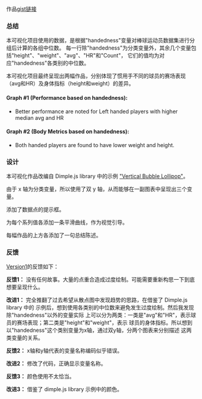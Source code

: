 作品[gist链接](http://bl.ocks.org/asawong/4b04cfc054f69da68855de8644f3060b)

### 总结

本可视化项目使用的数据，是根据"handedness"变量对棒球运动员数据集进行分组后计算的各组中位数。
每一行除"handedness"为分类变量外，其余几个变量包括"height"、"weight"、"avg"、"HR"和"Count"，
它们的值均为对应"handedness"各类别的中位数。

本可视化项目最终呈现出两幅作品，分别体现了惯用手不同的球员的赛场表现（avg和HR）及身体指标（height和weight）的差异。

#### Graph #1 (Performance based on handedness):
- Better performance are noted for Left handed players with higher median avg and HR

#### Graph #2 (Body Metrics based on handedness):
- Both handed players are found to have lower weight and height.

### 设计

本可视化作品改编自 Dimple.js library 中的示例 ["Vertical Bubble Lollipop"](http://dimplejs.org/examples_viewer.html?id=bubbles_vertical_lollipop)。

由于 x 轴为分类变量，所以使用了双 y 轴，从而能够在一副图表中呈现出三个变量。

添加了数据点的提示框。

为每个系列值各添加一条平滑曲线，作为视觉引导。

每幅作品的上方各添加了一句总结陈述。

### 反馈

[Version1](http://bl.ocks.org/asawong/54b95818ca76b3c5a5cdc359d05b1d4e)的反馈如下：

**反馈1：** 没有任何故事。大量的点重合造成过度绘制。可能需要重新构思一下到底想要呈现什么。

**改进1：** 完全推翻了过去希望从散点图中发现趋势的思路，在借鉴了 Dimple.js library 中的
示例后，想到使用各类别的中位数来避免发生过度绘制。然后我发现除"handedness"以外的变量实际
上可以分为两类：一类是"avg"和"HR"，表示球员的赛场表现；第二类是"height"和"weight"，表示
球员的身体指标。所以想到以"handedness"这个类别变量为x轴，通过双y轴，分两个图表来分别描述
这两类变量的关系。


**反馈2：** x轴和y轴代表的变量名称编码似乎错误。

**改进2：** 修改了代码，正确显示变量名称。

**反馈3：** 颜色使用不太恰当。

**改进3：** 借鉴了 dimple.js library 示例中的颜色。
